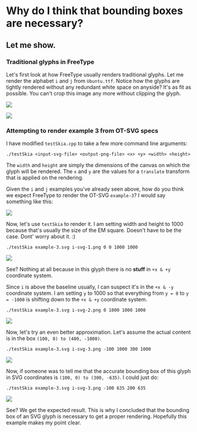# Why do I think that bounding boxes are necessary?
## Let me show. 

### Traditional glyphs in FreeType
Let's first look at how FreeType usually renders traditional glyphs. Let me render the alphabet `i` and `j` from `Ubuntu.ttf`.
Notice how the glyphs are tightly rendered without any redundant white space on anyside? It's as fit as possible. You can't crop this image any more without clipping the glyph.

![](https://github.com/moazin/svg-native-viewer/blob/demo-viewbox/svgnative/example/testSkia/i-Ubuntu.png)

![](https://github.com/moazin/svg-native-viewer/blob/demo-viewbox/svgnative/example/testSkia/j-Ubuntu.png)

### Attempting to render example 3 from OT-SVG specs
I have modified `testSkia.cpp` to take a few more command line arguments:
```shell
./testSkia <input-svg-file> <output-png-file> <x> <y> <width> <height>
```
The `width` and `height` are simply the dimensions of the canvas on which the glyph will be rendered. The `x` and `y` are the values for a `translate` transform that is applied on the rendering.

Given the `i` and `j` examples you've already seen above, how do you think we expect FreeType to render the OT-SVG `example-3`? I would say something like this:

![](https://github.com/moazin/svg-native-viewer/blob/demo-viewbox/svgnative/example/testSkia/i-svg-4.png)

Now, let's use `testSkia` to render it. I am setting width and height to 1000 because that's usually the size of the EM square. Doesn't have to be the case. Dont' worry about it. :)
```shell
./testSkia example-3.svg i-svg-1.png 0 0 1000 1000
```

![](https://github.com/moazin/svg-native-viewer/blob/demo-viewbox/svgnative/example/testSkia/i-svg-1.png)

See? Nothing at all because in this glyph there is no **stuff** in `+x & +y` coordinate system.

Since `i` is above the baseline usually, I can suspect it's in the `+x & -y` coordinate system. I am setting `y` to 1000 so that everything from `y = 0` to `y = -1000` is shifting down to the `+x & +y` coordinate system.
```shell
./testSkia example-3.svg i-svg-2.png 0 1000 1000 1000
```

![](https://github.com/moazin/svg-native-viewer/blob/demo-viewbox/svgnative/example/testSkia/i-svg-2.png)

Now, let's try an even better approximation. Let's assume the actual content is in the box `(100, 0) to (400, -1000)`.
```shell
./testSkia example-3.svg i-svg-3.png -100 1000 300 1000
```

![](https://github.com/moazin/svg-native-viewer/blob/demo-viewbox/svgnative/example/testSkia/i-svg-3.png)

Now, if someone was to tell me that the accurate bounding box of this glyph in SVG coordinates is `(100, 0) to (300, -635)`. I could just do:
```shell
./testSkia example-3.svg i-svg-3.png -100 635 200 635
```

![](https://github.com/moazin/svg-native-viewer/blob/demo-viewbox/svgnative/example/testSkia/i-svg-4.png)

See? We get the expected result. This is why I concluded that the bounding box of an SVG glyph is necessary to get a proper rendering. Hopefully this example makes my point clear.
